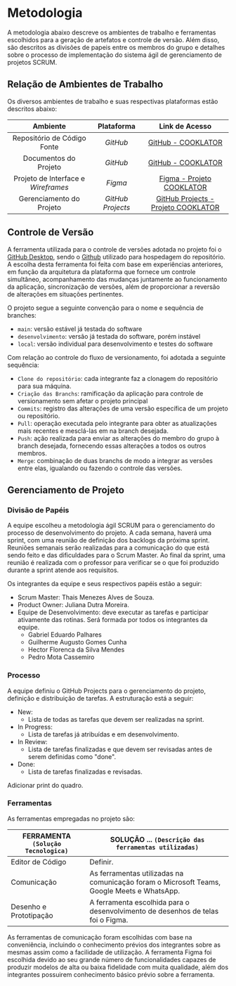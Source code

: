 
# Metodologia

A metodologia abaixo descreve os ambientes de trabalho e ferramentas escolhidos para a geração de artefatos e controle de versão. Além disso, são descritos as divisões de papeis entre os membros do grupo e detalhes sobre o processo de implementação do sistema ágil de gerenciamento de projetos SCRUM.

## Relação de Ambientes de Trabalho

Os diversos ambientes de trabalho e suas respectivas plataformas estão descritos abaixo: 

|Ambiente| Plataforma |Link de Acesso|
|:--------------------:|:------------------------------------:|:----------------------------------------:|
|Repositório de Código Fonte| <i>GitHub</i> |[GitHub - COOKLATOR](https://github.com/ICEI-PUC-Minas-PMV-ADS/pmv-ads-2023-2-e3-proj-mov-t1-cooklator)|
|Documentos do Projeto| <i>GitHub</i> |[GitHub - COOKLATOR](https://github.com/ICEI-PUC-Minas-PMV-ADS/pmv-ads-2023-2-e3-proj-mov-t1-cooklator/tree/main/docs)|
|Projeto de Interface e <i>Wireframes</i>| <i>Figma</i> |[Figma - Projeto COOKLATOR](https://www.figma.com/file/WcMIs1ypuhaKSn77klf9xH/Juliana-Dutra's-team-library?type=design&node-id=413-1692&mode=design&t=ALRUbKGwIRX0L9IO-0)|
|Gerenciamento do Projeto| <i>GitHub Projects</i> |[GitHub Projects - Projeto COOKLATOR](https://github.com/orgs/ICEI-PUC-Minas-PMV-ADS/projects/496)|

## Controle de Versão

A ferramenta utilizada para o controle de versões adotada no projeto foi o [GitHub Desktop](https://desktop.github.com/), sendo o [Github](https://github.com) utilizado para hospedagem do repositório. A escolha desta ferramenta foi feita com base em experiências anteriores, em função da arquitetura da plataforma que fornece um controle simultâneo,  acompanhamento das mudanças juntamente ao funcionamento da aplicação, sincronização de versões, além de proporcionar a reversão de alterações em situações pertinentes.

O projeto segue a seguinte convenção para o nome e sequência de branches:

- `main`: versão estável já testada do software
- `desenvolvimento`: versão já testada do software, porém instável
- `local`: versão individual para desenvolvimento e testes do software

Com relação ao controle do fluxo de versionamento, foi adotada a seguinte sequência: 

- `Clone do repositório`: cada integrante faz a clonagem do repositório para sua máquina.
- `Criação das Branchs`: ramificação da aplicação para controle de versionamento sem afetar o projeto principal
- `Commits`: registro das alterações de uma versão específica de um projeto ou repositório.
- `Pull`: operação executada pelo integrante para obter as atualizações mais recentes e mesclá-las em na branch desejada.
- `Push`: ação realizada para enviar as alterações do membro do grupo à branch desejada, fornecendo essas alterações a todos os outros membros.
- `Merge`: combinação de duas branchs de modo a integrar as versões entre elas, igualando ou fazendo o controle das versões.


## Gerenciamento de Projeto

### Divisão de Papéis

A equipe escolheu a metodologia ágil SCRUM para o gerenciamento do processo de desenvolvimento do projeto. A cada semana, haverá uma sprint, com uma reunião de definição dos backlogs da próxima sprint. Reuniões semanais serão realizadas para a comunicação do que está sendo feito e das dificuldades para o Scrum Master. Ao final da sprint, uma reunião é realizada com o professor para verificar se o que foi produzido durante a sprint atende aos requisitos.

Os integrantes da equipe e seus respectivos papéis estão a seguir:

* Scrum Master: Thais Menezes Alves de Souza.
* Product Owner: Juliana Dutra Moreira.
* Equipe de Desenvolvimento: deve executar as tarefas e participar ativamente das rotinas. Será formada por todos os integrantes da equipe.
  - Gabriel Eduardo Palhares
  - Guilherme Augusto Gomes Cunha
  - Hector Florenca da Silva Mendes
  - Pedro Mota Cassemiro
  
### Processo

A equipe definiu o GitHub Projects para o gerenciamento do projeto, definição e distribuição de tarefas. A estruturação está a seguir:

* New:
  - Lista de todas as tarefas que devem ser realizadas na sprint.
* In Progress:
  - Lista de tarefas já atribuídas e em desenvolvimento.
* In Review:
  - Lista de tarefas finalizadas e que devem ser revisadas antes de serem definidas como "done".
* Done:
  - Lista de tarefas finalizadas e revisadas.
 
Adicionar print do quadro.

### Ferramentas

As ferramentas empregadas no projeto são:

|FERRAMENTA `(Solução Tecnologica)`| SOLUÇÃO ... `(Descrição das ferramentas utilizadas)` |
|--------------------|-----------------------------------|
| Editor de Código | Definir.|
| Comunicação | As ferramentas utilizadas na comunicação foram o Microsoft Teams, Google Meets e WhatsApp.|
|Desenho e Prototipação| A ferramenta escolhida para o desenvolvimento de desenhos de telas foi o Figma. |

As ferramentas de comunicação foram escolhidas com base na conveniência, incluindo o conhecimento prévios dos integrantes sobre as mesmas assim como a facilidade de utilização. A ferramenta Figma foi escolhida devido ao seu grande número de funcionalidades capazes de produzir modelos de alta ou baixa fidelidade com muita qualidade, além dos integrantes possuirem conhecimento básico prévio sobre a ferramenta.
